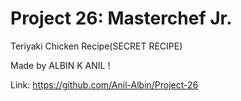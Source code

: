 # Project 26: Masterchef Jr.
Teriyaki Chicken Recipe(SECRET RECIPE)

Made by ALBIN K ANIL !

Link: https://github.com/Anil-Albin/Project-26
